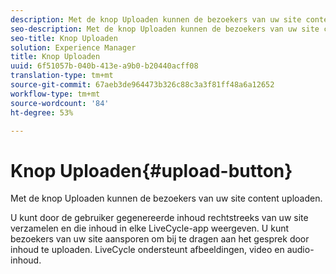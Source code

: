 ```yaml
---
description: Met de knop Uploaden kunnen de bezoekers van uw site content uploaden.
seo-description: Met de knop Uploaden kunnen de bezoekers van uw site content uploaden.
seo-title: Knop Uploaden
solution: Experience Manager
title: Knop Uploaden
uuid: 6f51057b-040b-413e-a9b0-b20440acff08
translation-type: tm+mt
source-git-commit: 67aeb3de964473b326c88c3a3f81ff48a6a12652
workflow-type: tm+mt
source-wordcount: '84'
ht-degree: 53%

---
```



# Knop Uploaden{#upload-button}

Met de knop Uploaden kunnen de bezoekers van uw site content uploaden.

U kunt door de gebruiker gegenereerde inhoud rechtstreeks van uw site verzamelen en die inhoud in elke LiveCycle-app weergeven. U kunt bezoekers van uw site aansporen om bij te dragen aan het gesprek door inhoud te uploaden. LiveCycle ondersteunt afbeeldingen, video en audio-inhoud.
